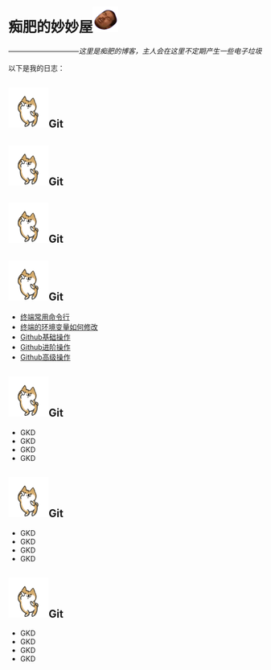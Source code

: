 # 痴肥的妙妙屋![114](/img/810.gif)
——————————*这里是痴肥的博客，主人会在这里不定期产生一些电子垃圾*

以下是我的日志：
## ![dog](/img/dog.gif)Git
## ![dog](/img/dog.gif)Git
## ![dog](/img/dog.gif)Git

## ![dog](/img/dog.gif)Git
- [终端常用命令行](/blog/终端常用命令行.html)
- [终端的环境变量如何修改](/blog/终端的环境变量如何修改.html)
- [Github基础操作](/blog/Github基础操作.html)
- [Github进阶操作](/blog/Github进阶操作.html)
- [Github高级操作](/blog/Github高级操作.html)
## ![dog](/img/dog.gif)Git
- GKD
- GKD
- GKD
- GKD
## ![dog](/img/dog.gif)Git
- GKD
- GKD
- GKD
- GKD
## ![dog](/img/dog.gif)Git
- GKD
- GKD
- GKD
- GKD
